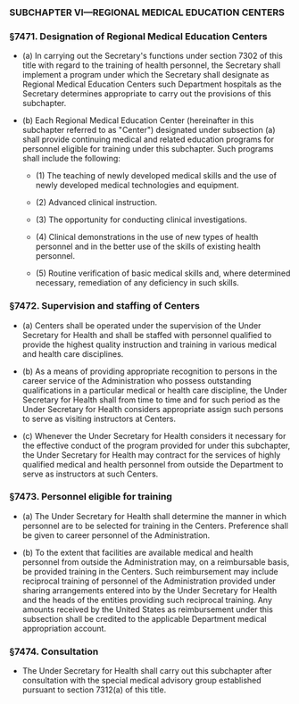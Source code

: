 ### SUBCHAPTER VI—REGIONAL MEDICAL EDUCATION CENTERS

### §7471. Designation of Regional Medical Education Centers
* (a) In carrying out the Secretary's functions under section 7302 of this title with regard to the training of health personnel, the Secretary shall implement a program under which the Secretary shall designate as Regional Medical Education Centers such Department hospitals as the Secretary determines appropriate to carry out the provisions of this subchapter.

* (b) Each Regional Medical Education Center (hereinafter in this subchapter referred to as "Center") designated under subsection (a) shall provide continuing medical and related education programs for personnel eligible for training under this subchapter. Such programs shall include the following:

  * (1) The teaching of newly developed medical skills and the use of newly developed medical technologies and equipment.

  * (2) Advanced clinical instruction.

  * (3) The opportunity for conducting clinical investigations.

  * (4) Clinical demonstrations in the use of new types of health personnel and in the better use of the skills of existing health personnel.

  * (5) Routine verification of basic medical skills and, where determined necessary, remediation of any deficiency in such skills.

### §7472. Supervision and staffing of Centers
* (a) Centers shall be operated under the supervision of the Under Secretary for Health and shall be staffed with personnel qualified to provide the highest quality instruction and training in various medical and health care disciplines.

* (b) As a means of providing appropriate recognition to persons in the career service of the Administration who possess outstanding qualifications in a particular medical or health care discipline, the Under Secretary for Health shall from time to time and for such period as the Under Secretary for Health considers appropriate assign such persons to serve as visiting instructors at Centers.

* (c) Whenever the Under Secretary for Health considers it necessary for the effective conduct of the program provided for under this subchapter, the Under Secretary for Health may contract for the services of highly qualified medical and health personnel from outside the Department to serve as instructors at such Centers.

### §7473. Personnel eligible for training
* (a) The Under Secretary for Health shall determine the manner in which personnel are to be selected for training in the Centers. Preference shall be given to career personnel of the Administration.

* (b) To the extent that facilities are available medical and health personnel from outside the Administration may, on a reimbursable basis, be provided training in the Centers. Such reimbursement may include reciprocal training of personnel of the Administration provided under sharing arrangements entered into by the Under Secretary for Health and the heads of the entities providing such reciprocal training. Any amounts received by the United States as reimbursement under this subsection shall be credited to the applicable Department medical appropriation account.

### §7474. Consultation
* The Under Secretary for Health shall carry out this subchapter after consultation with the special medical advisory group established pursuant to section 7312(a) of this title.
